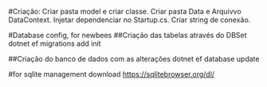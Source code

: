 #Criação:
Criar pasta model e criar classe.
Criar pasta Data e Arquivvo DataContext.
Injetar dependenciar no Startup.cs.
Criar string de conexão.


#Database config, for newbees
##Criação das tabelas através do DBSet
dotnet ef migrations add init

##Criação do banco de dados com as alterações
dotnet ef database update

#for sqlite management download https://sqlitebrowser.org/dl/

